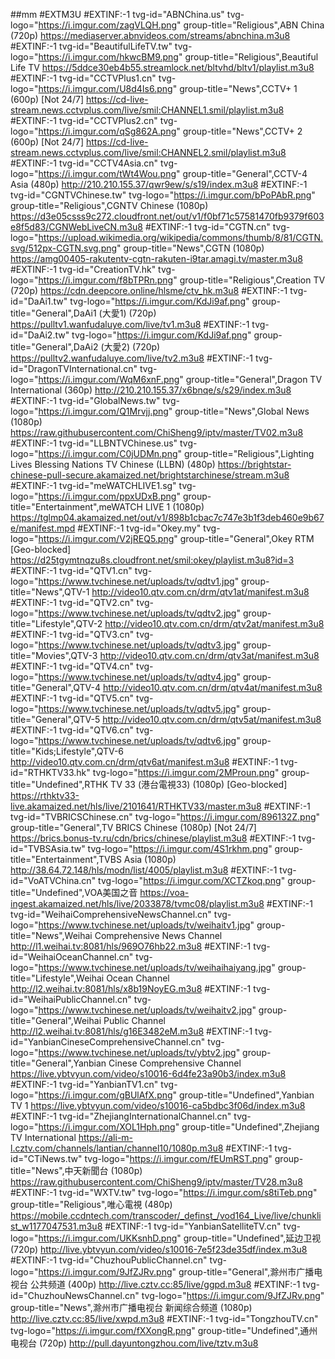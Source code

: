 
##mm
  #EXTM3U
#EXTINF:-1 tvg-id="ABNChina.us" tvg-logo="https://i.imgur.com/zagVLQH.png" group-title="Religious",ABN China (720p)
https://mediaserver.abnvideos.com/streams/abnchina.m3u8
#EXTINF:-1 tvg-id="BeautifulLifeTV.tw" tvg-logo="https://i.imgur.com/hkwcBM9.png" group-title="Religious",Beautiful Life TV
https://5ddce30eb4b55.streamlock.net/bltvhd/bltv1/playlist.m3u8
#EXTINF:-1 tvg-id="CCTVPlus1.cn" tvg-logo="https://i.imgur.com/U8d4Is6.png" group-title="News",CCTV+ 1 (600p) [Not 24/7]
https://cd-live-stream.news.cctvplus.com/live/smil:CHANNEL1.smil/playlist.m3u8
#EXTINF:-1 tvg-id="CCTVPlus2.cn" tvg-logo="https://i.imgur.com/qSg862A.png" group-title="News",CCTV+ 2 (600p) [Not 24/7]
https://cd-live-stream.news.cctvplus.com/live/smil:CHANNEL2.smil/playlist.m3u8
#EXTINF:-1 tvg-id="CCTV4Asia.cn" tvg-logo="https://i.imgur.com/tWt4Wou.png" group-title="General",CCTV-4 Asia (480p)
http://210.210.155.37/qwr9ew/s/s19/index.m3u8
#EXTINF:-1 tvg-id="CGNTVChinese.tw" tvg-logo="https://i.imgur.com/bPoPAbR.png" group-title="Religious",CGNTV Chinese (1080p)
https://d3e05csss9c272.cloudfront.net/out/v1/f0bf71c57581470fb9379f603e8f5d83/CGNWebLiveCN.m3u8
#EXTINF:-1 tvg-id="CGTN.cn" tvg-logo="https://upload.wikimedia.org/wikipedia/commons/thumb/8/81/CGTN.svg/512px-CGTN.svg.png" group-title="News",CGTN (1080p)
https://amg00405-rakutentv-cgtn-rakuten-i9tar.amagi.tv/master.m3u8
#EXTINF:-1 tvg-id="CreationTV.hk" tvg-logo="https://i.imgur.com/f8bTPRn.png" group-title="Religious",Creation TV (720p)
https://cdn.deepcore.online/hlsme/ctv_hk.m3u8
#EXTINF:-1 tvg-id="DaAi1.tw" tvg-logo="https://i.imgur.com/KdJi9af.png" group-title="General",DaAi1 (大愛1) (720p)
https://pulltv1.wanfudaluye.com/live/tv1.m3u8
#EXTINF:-1 tvg-id="DaAi2.tw" tvg-logo="https://i.imgur.com/KdJi9af.png" group-title="General",DaAi2 (大愛2) (720p)
https://pulltv2.wanfudaluye.com/live/tv2.m3u8
#EXTINF:-1 tvg-id="DragonTVInternational.cn" tvg-logo="https://i.imgur.com/WqM6xnF.png" group-title="General",Dragon TV International (360p)
http://210.210.155.37/x6bnqe/s/s29/index.m3u8
#EXTINF:-1 tvg-id="GlobalNews.tw" tvg-logo="https://i.imgur.com/Q1Mrvjj.png" group-title="News",Global News (1080p)
https://raw.githubusercontent.com/ChiSheng9/iptv/master/TV02.m3u8
#EXTINF:-1 tvg-id="LLBNTVChinese.us" tvg-logo="https://i.imgur.com/C0jUDMn.png" group-title="Religious",Lighting Lives Blessing Nations TV Chinese (LLBN) (480p)
https://brightstar-chinese-pull-secure.akamaized.net/brightstarchinese/stream.m3u8
#EXTINF:-1 tvg-id="meWATCHLIVE1.sg" tvg-logo="https://i.imgur.com/ppxUDxB.png" group-title="Entertainment",meWATCH LIVE 1 (1080p)
https://tglmp04.akamaized.net/out/v1/898b1cbac7c747e3b1f3deb460e9b67e/manifest.mpd
#EXTINF:-1 tvg-id="Okey.my" tvg-logo="https://i.imgur.com/V2jREQ5.png" group-title="General",Okey RTM [Geo-blocked]
https://d25tgymtnqzu8s.cloudfront.net/smil:okey/playlist.m3u8?id=3
#EXTINF:-1 tvg-id="QTV1.cn" tvg-logo="https://www.tvchinese.net/uploads/tv/qdtv1.jpg" group-title="News",QTV-1
http://video10.qtv.com.cn/drm/qtv1at/manifest.m3u8
#EXTINF:-1 tvg-id="QTV2.cn" tvg-logo="https://www.tvchinese.net/uploads/tv/qdtv2.jpg" group-title="Lifestyle",QTV-2
http://video10.qtv.com.cn/drm/qtv2at/manifest.m3u8
#EXTINF:-1 tvg-id="QTV3.cn" tvg-logo="https://www.tvchinese.net/uploads/tv/qdtv3.jpg" group-title="Movies",QTV-3
http://video10.qtv.com.cn/drm/qtv3at/manifest.m3u8
#EXTINF:-1 tvg-id="QTV4.cn" tvg-logo="https://www.tvchinese.net/uploads/tv/qdtv4.jpg" group-title="General",QTV-4
http://video10.qtv.com.cn/drm/qtv4at/manifest.m3u8
#EXTINF:-1 tvg-id="QTV5.cn" tvg-logo="https://www.tvchinese.net/uploads/tv/qdtv5.jpg" group-title="General",QTV-5
http://video10.qtv.com.cn/drm/qtv5at/manifest.m3u8
#EXTINF:-1 tvg-id="QTV6.cn" tvg-logo="https://www.tvchinese.net/uploads/tv/qdtv6.jpg" group-title="Kids;Lifestyle",QTV-6
http://video10.qtv.com.cn/drm/qtv6at/manifest.m3u8
#EXTINF:-1 tvg-id="RTHKTV33.hk" tvg-logo="https://i.imgur.com/2MProun.png" group-title="Undefined",RTHK TV 33 (港台電視33) (1080p) [Geo-blocked]
https://rthktv33-live.akamaized.net/hls/live/2101641/RTHKTV33/master.m3u8
#EXTINF:-1 tvg-id="TVBRICSChinese.cn" tvg-logo="https://i.imgur.com/896132Z.png" group-title="General",TV BRICS Chinese (1080p) [Not 24/7]
https://brics.bonus-tv.ru/cdn/brics/chinese/playlist.m3u8
#EXTINF:-1 tvg-id="TVBSAsia.tw" tvg-logo="https://i.imgur.com/4S1rkhm.png" group-title="Entertainment",TVBS Asia (1080p)
http://38.64.72.148/hls/modn/list/4005/playlist.m3u8
#EXTINF:-1 tvg-id="VoATVChina.cn" tvg-logo="https://i.imgur.com/XCTZkoq.png" group-title="Undefined",VOA美国之音
https://voa-ingest.akamaized.net/hls/live/2033878/tvmc08/playlist.m3u8
#EXTINF:-1 tvg-id="WeihaiComprehensiveNewsChannel.cn" tvg-logo="https://www.tvchinese.net/uploads/tv/weihaitv1.jpg" group-title="News",Weihai Comprehensive News Channel
http://l1.weihai.tv:8081/hls/969O76hb22.m3u8
#EXTINF:-1 tvg-id="WeihaiOceanChannel.cn" tvg-logo="https://www.tvchinese.net/uploads/tv/weihaihaiyang.jpg" group-title="Lifestyle",Weihai Ocean Channel
http://l2.weihai.tv:8081/hls/x8b19NoyEG.m3u8
#EXTINF:-1 tvg-id="WeihaiPublicChannel.cn" tvg-logo="https://www.tvchinese.net/uploads/tv/weihaitv2.jpg" group-title="General",Weihai Public Channel
http://l2.weihai.tv:8081/hls/g16E3482eM.m3u8
#EXTINF:-1 tvg-id="YanbianCineseComprehensiveChannel.cn" tvg-logo="https://www.tvchinese.net/uploads/tv/ybtv2.jpg" group-title="General",Yanbian Cinese Comprehensive Channel
https://live.ybtvyun.com/video/s10016-6d4fe23a90b3/index.m3u8
#EXTINF:-1 tvg-id="YanbianTV1.cn" tvg-logo="https://i.imgur.com/gBUlAfX.png" group-title="Undefined",Yanbian TV 1
https://live.ybtvyun.com/video/s10016-ca5bdbc3f06d/index.m3u8
#EXTINF:-1 tvg-id="ZhejiangInternationalChannel.cn" tvg-logo="https://i.imgur.com/XOL1Hph.png" group-title="Undefined",Zhejiang TV International
https://ali-m-l.cztv.com/channels/lantian/channel10/1080p.m3u8
#EXTINF:-1 tvg-id="CTiNews.tw" tvg-logo="https://i.imgur.com/fEUmRST.png" group-title="News",中天新聞台 (1080p)
https://raw.githubusercontent.com/ChiSheng9/iptv/master/TV28.m3u8
#EXTINF:-1 tvg-id="WXTV.tw" tvg-logo="https://i.imgur.com/s8tiTeb.png" group-title="Religious",唯心電視 (480p)
https://mobile.ccdntech.com/transcoder/_definst_/vod164_Live/live/chunklist_w1177047531.m3u8
#EXTINF:-1 tvg-id="YanbianSatelliteTV.cn" tvg-logo="https://i.imgur.com/UKKsnhD.png" group-title="Undefined",延边卫视 (720p)
http://live.ybtvyun.com/video/s10016-7e5f23de35df/index.m3u8
#EXTINF:-1 tvg-id="ChuzhouPublicChannel.cn" tvg-logo="https://i.imgur.com/9JfZJRv.png" group-title="General",滁州市广播电视台 公共频道 (400p)
http://live.cztv.cc:85/live/ggpd.m3u8
#EXTINF:-1 tvg-id="ChuzhouNewsChannel.cn" tvg-logo="https://i.imgur.com/9JfZJRv.png" group-title="News",滁州市广播电视台 新闻综合频道 (1080p)
http://live.cztv.cc:85/live/xwpd.m3u8
#EXTINF:-1 tvg-id="TongzhouTV.cn" tvg-logo="https://i.imgur.com/fXXongR.png" group-title="Undefined",通州电视台 (720p)
http://pull.dayuntongzhou.com/live/tztv.m3u8
